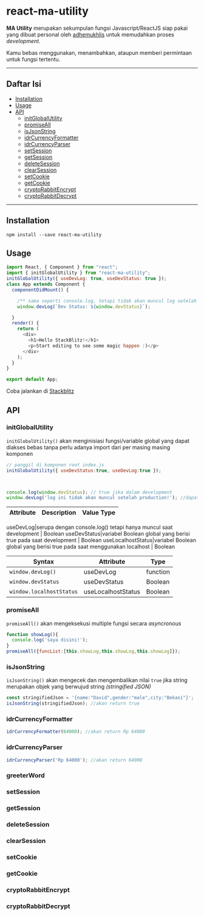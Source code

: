 # react-ma-utility

**MA Utility** merupakan sekumpulan fungsi Javascript/ReactJS siap pakai yang dibuat personal oleh [adhemukhlis](http://github.com/adhemukhlis) untuk memudahkan proses *development*.

Kamu bebas menggunakan, menambahkan, ataupun memberi permintaan untuk fungsi tertentu.

***

## Daftar Isi
- [Installation](#installation)
- [Usage](#usage)
- [API](#api)
    - [initGlobalUtility](#initglobalutility)  
    - [promiseAll](#promiseall)  
    - [isJsonString](#isjsonstring)  
    - [idrCurrencyFormatter](#idrcurrencyformatter)  
    - [idrCurrencyParser](#idrcurrencyparser)  
    - [setSession](#setsession)  
    - [getSession](#getsession)  
    - [deleteSession](#deletesession)  
    - [clearSession](#clearsession)  
    - [setCookie](#setcookie)  
    - [getCookie](#getcookie)  
    - [cryptoRabbitEncrypt](#cryptorabbitencrypt)  
    - [cryptoRabbitDecrypt](#cryptorabbitdecrypt)  
***

## Installation
```shell
npm install --save react-ma-utility
```

## Usage
```js
import React, { Component } from "react";
import { initGlobalUtility } from "react-ma-utility";
initGlobalUtility({ useDevLog: true, useDevStatus: true });
class App extends Component {
  componentDidMount() {

    /** sama seperti console.log, tetapi tidak akan muncul log setelah proses production / npm run build */
    window.devLog(`Dev Status: ${window.devStatus}`);

  }
  render() {
    return (
      <div>
        <h1>Hello StackBlitz!</h1>
        <p>Start editing to see some magic happen :)</p>
      </div>
    );
  }
}

export default App;
```

Coba jalankan di [Stackblitz](https://stackblitz.com/edit/react-ma-utility-sample?devtoolsheight=33&file=src/App.js)

## API
### initGlobalUtility
`initGlobalUtility()` akan menginisiasi fungsi/variable global yang dapat diakses bebas tanpa perlu adanya import dari per masing masing komponen

```js
// panggil di komponen root index.js
initGlobalUtility({ useDevStatus:true, useDevLog:true });



console.log(window.devStatus); // true jika dalam development
window.devLog('log ini tidak akan muncul setelah production!'); //dapat digunakan untuk melihat log saat develompment
```

Attribute | Description | Value Type 
--------|---------- | ----

useDevLog|serupa dengan console.log() tetapi hanya muncul saat development | Boolean
useDevStatus|variabel Boolean global yang berisi true pada saat development | Boolean
useLocalhostStatus|variabel Boolean global yang berisi true pada saat menggunakan localhost | Boolean

Syntax | Attribute | Type 
--------|---------- | ----
`window.devLog()`|useDevLog| function
`window.devStatus`|useDevStatus | Boolean
`window.localhostStatus`|useLocalhostStatus | Boolean


### promiseAll
`promiseAll()` akan mengeksekusi multiple fungsi secara *asyncronous*

```js
function showLog(){
  console.log('saya disini!');
}
promiseAll({funcList:[this.showLog,this.showLog,this.showLog]});
```
### isJsonString
`isJsonString()` akan mengecek dan mengembalikan nilai `true` jika string merupakan objek yang berwujud string *(stringified JSON)*
```js
const stringifiedJson = '{name:"David",gender:"male",city:"Bekasi"}';
isJsonString(stringifiedJson); //akan return true
```
### idrCurrencyFormatter
```js
idrCurrencyFormatter(64000); //akan return Rp 64000
```
### idrCurrencyParser
```js
idrCurrencyParser('Rp 64000'); //akan return 64000
```
### greeterWord
### setSession
### getSession
### deleteSession
### clearSession
### setCookie
### getCookie
### cryptoRabbitEncrypt
### cryptoRabbitDecrypt